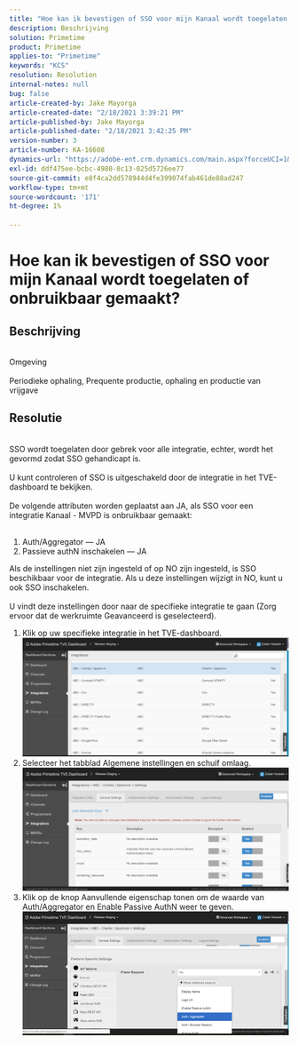 ```yaml
---
title: "Hoe kan ik bevestigen of SSO voor mijn Kanaal wordt toegelaten of onbruikbaar gemaakt?"
description: Beschrijving
solution: Primetime
product: Primetime
applies-to: "Primetime"
keywords: "KCS"
resolution: Resolution
internal-notes: null
bug: false
article-created-by: Jake Mayorga
article-created-date: "2/18/2021 3:39:21 PM"
article-published-by: Jake Mayorga
article-published-date: "2/18/2021 3:42:25 PM"
version-number: 3
article-number: KA-16608
dynamics-url: "https://adobe-ent.crm.dynamics.com/main.aspx?forceUCI=1&pagetype=entityrecord&etn=knowledgearticle&id=32c6f173-ff71-eb11-a812-00224809a536"
exl-id: ddf475ee-bcbc-4980-8c13-025d5726ee77
source-git-commit: e8f4ca2dd578944d4fe399074fab461de88ad247
workflow-type: tm+mt
source-wordcount: '171'
ht-degree: 1%

---
```


# Hoe kan ik bevestigen of SSO voor mijn Kanaal wordt toegelaten of onbruikbaar gemaakt?

## Beschrijving

<br>Omgeving<br><br>
Periodieke ophaling, Prequente productie, ophaling en productie van vrijgave


## Resolutie

<br>SSO wordt toegelaten door gebrek voor alle integratie, echter, wordt het gevormd zodat SSO gehandicapt is.<br><br>U kunt controleren of SSO is uitgeschakeld door de integratie in het TVE-dashboard te bekijken.<br><br>De volgende attributen worden geplaatst aan JA, als SSO voor een integratie Kanaal - MVPD is onbruikbaar gemaakt:<br><br>
1. Auth/Aggregator — JA
2. Passieve authN inschakelen — JA

Als de instellingen niet zijn ingesteld of op NO zijn ingesteld, is SSO beschikbaar voor de integratie. Als u deze instellingen wijzigt in NO, kunt u ook SSO inschakelen.<br><br>U vindt deze instellingen door naar de specifieke integratie te gaan (Zorg ervoor dat de werkruimte Geavanceerd is geselecteerd).
1. Klik op uw specifieke integratie in het TVE-dashboard.![](assets/6664dc8b-ff71-eb11-a812-00224809a536.png)
2. Selecteer het tabblad Algemene instellingen en schuif omlaag.![](assets/ecedf1a3-ff71-eb11-a812-00224809a536.png)
3. Klik op de knop Aanvullende eigenschap tonen om de waarde van Auth/Aggregator en Enable Passive AuthN weer te geven. ![](assets/1f33e3d9-ff71-eb11-a812-00224809a536.png)
